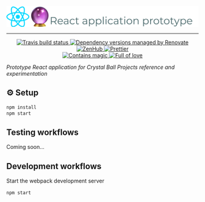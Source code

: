 <div align="center">
  <img src="./docs/assets/package-header.png" alt="React application prototype">
</div>

---

<div align="center">
  <a href="https://travis-ci.com/crystal-ball/react-app-prototype">
    <img src="https://travis-ci.com/crystal-ball/react-app-prototype.svg?branch=master" alt="Travis build status">
  </a>
  <a href="https://renovatebot.com/">
    <img src="https://img.shields.io/badge/Renovate-enabled-32c3c2.svg" alt="Dependency versions managed by Renovate" />
  </a>
  <a href="https://github.com/crystal-ball/react-app-prototype#zenhub">
    <img src="https://img.shields.io/badge/shipping_faster_with-ZenHub-5e60ba.svg?style=flat-square" alt="ZenHub" />
  </a>
  <a href="https://prettier.io/">
    <img src="https://img.shields.io/badge/styled_with-prettier-ff69b4.svg" alt="Prettier">
  </a>

  <br />
  <a href="https://github.com/crystal-ball">
    <img src="https://img.shields.io/badge/%F0%9F%94%AE%E2%9C%A8-contains_magic-D831D7.svg" alt="Contains magic" />
  </a>
  <a href="https://github.com/crystal-ball/crystal-ball.github.io">
    <img src="https://img.shields.io/badge/%F0%9F%92%96%F0%9F%8C%88-full_of_love-F5499E.svg" alt="Full of love" />
  </a>
</div>

_Prototype React application for Crystal Ball Projects reference and
experimentation_

## ⚙️ Setup

```
npm install
npm start
```

## Testing workflows

Coming soon...

## Development workflows

Start the webpack development server

```
npm start
```
